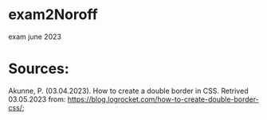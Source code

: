 # exam2Noroff
exam june 2023


# Sources:

Akunne, P. (03.04.2023). How to create a double border in CSS. Retrived 03.05.2023 from: https://blog.logrocket.com/how-to-create-double-border-css/;